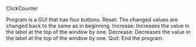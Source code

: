 ClickCounter

Program is a GUI that has four buttons.
Reset: The changed values are changed back to the same as in beginning.
Increase: Increases the value in the label at the top of the window by one.
Decrease: Decreases the value in the label at the top of the window by one.
Quit: End the program.
